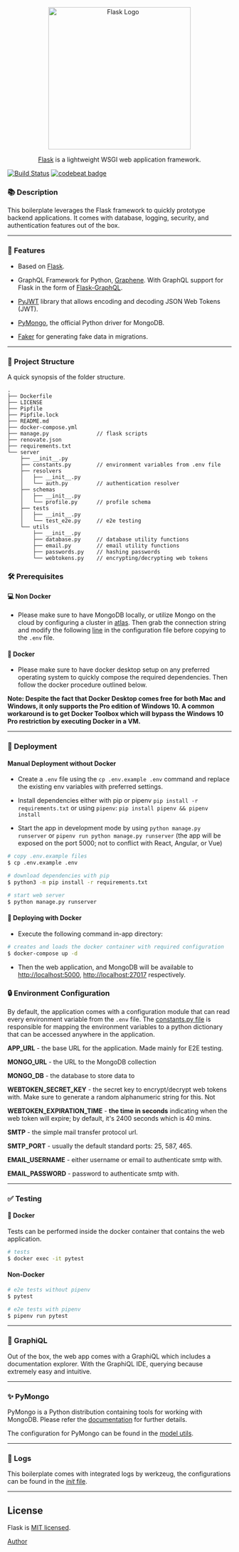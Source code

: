 <p align="center">
  <a href="https://palletsprojects.com/p/flask/" target="blank"><img src="https://cdn.hashnode.com/res/hashnode/image/upload/v1518503935975/S1_-_WePM.png" width="320" alt="Flask Logo" /></a>
</p>

<p align="center"><a href="https://palletsprojects.com/p/flask/">Flask</a> is a lightweight WSGI web application framework.</p>

[![Build Status](https://travis-ci.org/msanvarov/flask-graphql-mongo-boilerplate.svg?branch=master)](https://travis-ci.org/msanvarov/flask-graphql-mongo-boilerplate)
[![codebeat badge](https://codebeat.co/badges/f8a6a8af-4118-4bfb-b329-e76c1fe4a5a0)](https://codebeat.co/projects/github-com-msanvarov-flask-graphql-mongo-boilerplate-master)

### 📚 Description

This boilerplate leverages the Flask framework to quickly prototype backend applications. It comes with database, logging, security, and authentication features out of the box.

---

### 🍬 Features

- Based on [Flask](https://github.com/pallets/flask).

- GraphQL Framework for Python, [Graphene](https://github.com/graphql-python/graphene). With GraphQL support for Flask in the form of [Flask-GraphQL](https://github.com/graphql-python/flask-graphql).

- [PyJWT](https://github.com/jpadilla/pyjwt) library that allows encoding and decoding JSON Web Tokens (JWT).

- [PyMongo](https://github.com/mongodb/mongo-python-driver), the official Python driver for MongoDB.

- [Faker](https://github.com/joke2k/faker) for generating fake data in migrations.

---

### 🌱 Project Structure

A quick synopsis of the folder structure.

```text
.
├── Dockerfile
├── LICENSE
├── Pipfile
├── Pipfile.lock
├── README.md
├── docker-compose.yml
├── manage.py               // flask scripts
├── renovate.json
├── requirements.txt
└── server
    ├── __init__.py
    ├── constants.py        // environment variables from .env file
    ├── resolvers
    │   ├── __init__.py
    │   └── auth.py         // authentication resolver
    ├── schemas
    │   ├── __init__.py
    │   └── profile.py      // profile schema
    ├── tests
    │   ├── __init__.py
    │   └── test_e2e.py     // e2e testing
    └── utils
        ├── __init__.py
        ├── database.py     // database utility functions
        ├── email.py        // email utility functions
        ├── passwords.py    // hashing passwords
        └── webtokens.py    // encrypting/decrypting web tokens
```

### 🛠️ Prerequisites

#### 💻 Non Docker

- Please make sure to have MongoDB locally, or utilize Mongo on the cloud by configuring a cluster in [atlas](https://www.mongodb.com/cloud/atlas). Then grab the connection string and modify the following [line](https://github.com/msanvarov/flask-graphql-mongo/blob/master/.env.example#L6) in the configuration file before copying to the `.env` file.

#### 🐳 Docker

- Please make sure to have docker desktop setup on any preferred operating system to quickly compose the required dependencies. Then follow the docker procedure outlined below.

**Note: Despite the fact that Docker Desktop comes free for both Mac and Windows, it only supports the Pro edition of Windows 10. A common workaround is to get Docker Toolbox which will bypass the Windows 10 Pro restriction by executing Docker in a VM.**

---

### 🚀 Deployment

#### Manual Deployment without Docker

- Create a `.env` file using the `cp .env.example .env` command and replace the existing env variables with preferred settings.

- Install dependencies either with pip or pipenv `pip install -r requirements.txt` or using `pipenv`: `pip install pipenv && pipenv install`

- Start the app in development mode by using `python manage.py runserver` or `pipenv run python manage.py runserver` (the app will be exposed on the port 5000; not to conflict with React, Angular, or Vue)

```bash
# copy .env.example files
$ cp .env.example .env

# download dependencies with pip
$ python3 -m pip install -r requirements.txt

# start web server
$ python manage.py runserver
```

#### 🐳 Deploying with Docker

- Execute the following command in-app directory:

```bash
# creates and loads the docker container with required configuration
$ docker-compose up -d
```

- Then the web application, and MongoDB will be available to [http://localhost:5000](http://localhost:5000/), [http://localhost:27017](http://localhost:27017/) respectively.

### 🔒 Environment Configuration

By default, the application comes with a configuration module that can read every environment variable from the `.env` file. The [constants.py file](https://github.com/msanvarov/flask-graphql-mongo/blob/master/constants.py) is responsible for mapping the environment variables to a python dictionary that can be accessed anywhere in the application.

**APP_URL** - the base URL for the application. Made mainly for E2E testing.

**MONGO_URL** - the URL to the MongoDB collection

**MONGO_DB** - the database to store data to

**WEBTOKEN_SECRET_KEY** - the secret key to encrypt/decrypt web tokens with. Make sure to generate a random alphanumeric string for this. Not

**WEBTOKEN_EXPIRATION_TIME** - **the time in seconds** indicating when the web token will expire; by default, it's 2400 seconds which is 40 mins.

**SMTP** - the simple mail transfer protocol url.

**SMTP_PORT** - usually the default standard ports: 25, 587, 465.

**EMAIL_USERNAME** - either username or email to authenticate smtp with.

**EMAIL_PASSWORD** - password to authenticate smtp with.

---

### ✅ Testing

#### 🐳 Docker

Tests can be performed inside the docker container that contains the web application.

```bash
# tests
$ docker exec -it pytest
```

#### Non-Docker

```bash
# e2e tests without pipenv
$ pytest

# e2e tests with pipenv
$ pipenv run pytest
```

---

### 📝 GraphiQL

Out of the box, the web app comes with a GraphiQL which includes a documentation explorer. With the GraphiQL IDE, querying because extremely easy and intuitive.

---

### ✨ PyMongo

PyMongo is a Python distribution containing tools for working with MongoDB. Please refer the [documentation](https://api.mongodb.com/python/current/) for further details.

The configuration for PyMongo can be found in the [model utils](https://github.com/msanvarov/flask-graphql-mongo/blob/master/utils/model.py#L7).

---

### 📃 Logs

This boilerplate comes with integrated logs by werkzeug, the configurations can be found in the [_init_ file](https://github.com/msanvarov/flask-graphql-mongo/blob/master/__init__.py#L8).

---

## License

Flask is [MIT licensed](LICENSE).

[Author](https://msanvarov.github.io/personal-portfolio/)
